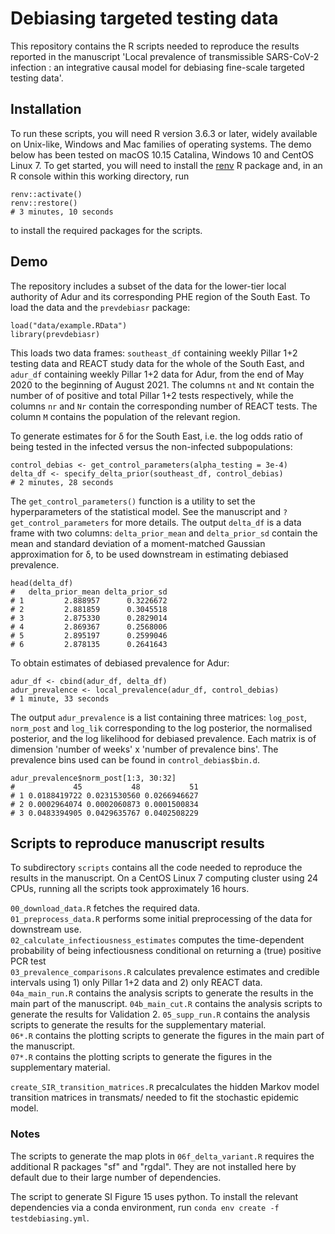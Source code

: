 # Debiasing targeted testing data

This repository contains the R scripts needed to reproduce the results reported 
in the manuscript 'Local prevalence of transmissible SARS-CoV-2 infection : 
an integrative causal model for debiasing fine-scale targeted testing data'. 

## Installation

To run these scripts, you will need R version 3.6.3 or later, widely available on 
Unix-like, Windows and Mac families of operating systems. The demo below has
been tested on macOS 10.15 Catalina, Windows 10 and CentOS Linux 7. To get started, 
you will need to install the [renv](https://rstudio.github.io/renv/index.html) 
R package and, in an R console within this working directory, run
```
renv::activate()
renv::restore()
# 3 minutes, 10 seconds
```
to install the required packages for the scripts. 

## Demo

The repository includes a subset of the data for the lower-tier local authority 
of Adur and its corresponding PHE region of the South East. To load the data and
the `prevdebiasr` package:

```
load("data/example.RData")
library(prevdebiasr)
```

This loads two data frames: `southeast_df` containing weekly Pillar 1+2 testing 
data and REACT study data for the whole of the South East, and `adur_df` 
containing weekly Pillar 1+2 data for Adur, from the end of May 2020 to the
beginning of August 2021. The columns `nt` and `Nt` contain the number of
of positive and total Pillar 1+2 tests respectively, while the columns `nr` and 
`Nr` contain the corresponding number of REACT tests. The column `M` contains 
the population of the relevant region.  
  
To generate estimates for &delta; for the South East, i.e. the log odds ratio 
of being tested in the infected versus the non-infected subpopulations: 

```
control_debias <- get_control_parameters(alpha_testing = 3e-4)
delta_df <- specify_delta_prior(southeast_df, control_debias)
# 2 minutes, 28 seconds
```

The `get_control_parameters()` function is a utility to set the hyperparameters 
of the statistical model. See the manuscript and `?get_control_parameters` for 
more details. The output `delta_df` is a data frame with two columns: 
`delta_prior_mean` and `delta_prior_sd` contain the mean and standard deviation 
of a moment-matched Gaussian approximation for &delta;, to be used downstream 
in estimating debiased prevalence.

```
head(delta_df)
#   delta_prior_mean delta_prior_sd
# 1         2.888957      0.3226672
# 2         2.881859      0.3045518
# 3         2.875330      0.2829014
# 4         2.869367      0.2568006
# 5         2.895197      0.2599046
# 6         2.878135      0.2641643
```


To obtain estimates of debiased prevalence for Adur:
```
adur_df <- cbind(adur_df, delta_df)
adur_prevalence <- local_prevalence(adur_df, control_debias)
# 1 minute, 33 seconds
```
The output `adur_prevalence` is a list containing three matrices: `log_post`, 
`norm_post` and `log_lik` corresponding to the log posterior, the normalised
posterior, and the log likelihood for debiased prevalence. Each matrix is of 
dimension 'number of weeks' x 'number of prevalence bins'. The prevalence bins 
used can be found in `control_debias$bin.d`.

```
adur_prevalence$norm_post[1:3, 30:32]
#             45           48           51
# 1 0.0188419722 0.0231530560 0.0266946627
# 2 0.0002964074 0.0002060873 0.0001500834
# 3 0.0483394905 0.0429635767 0.0402508229
```


## Scripts to reproduce manuscript results

To subdirectory `scripts` contains all the code needed to reproduce the results 
in the manuscript. On a CentOS Linux 7 computing cluster using 24 CPUs, running 
all the scripts took approximately 16 hours.

`00_download_data.R`  fetches the required data.  
`01_preprocess_data.R`  performs some initial preprocessing of the data for downstream use.  
`02_calculate_infectiousness_estimates` computes the time-dependent probability of being infectiousness conditional on returning a (true) positive PCR test  
`03_prevalence_comparisons.R` calculates prevalence estimates and credible intervals using 1) only Pillar 1+2 data and 2) only REACT data.  
`04a_main_run.R` contains the analysis scripts to generate the results in the main part of the manuscript. 
`04b_main_cut.R` contains the analysis scripts to generate the results for Validation 2. 
`05_supp_run.R` contains the analysis scripts to generate the results for the supplementary material.  
`06*.R` contains the plotting scripts to generate the figures in the main part of the manuscript.  
`07*.R` contains the plotting scripts to generate the figures in the supplementary material.  

`create_SIR_transition_matrices.R` precalculates the hidden Markov model transition matrices in transmats/ needed to fit the stochastic epidemic model.  


### Notes

The scripts to generate the map plots in `06f_delta_variant.R` requires the 
additional R packages "sf" and "rgdal". They are not installed here by default 
due to their large number of dependencies.

The script to generate SI Figure 15 uses python. To install the relevant dependencies 
via a conda environment, run `conda env create -f testdebiasing.yml`.
